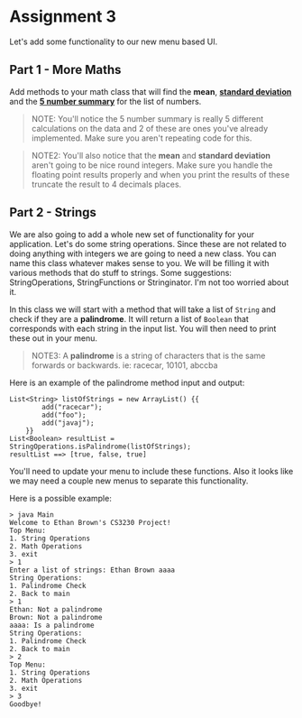 # Assignment 3 #

Let's add some functionality to our new menu based UI. 

## Part 1 - More Maths ##

Add methods to your math class that will find the **mean**, [**standard deviation**](https://www.programiz.com/java-programming/examples/standard-deviation) and the [**5 number summary**](https://www.statisticshowto.com/how-to-find-a-five-number-summary-in-statistics/) for the list of numbers. 

> NOTE: You'll notice the 5 number summary is really 5 different calculations on the data and 2 of these are ones you've already implemented. Make sure you aren't repeating code for this.

> NOTE2: You'll also notice that the **mean** and **standard deviation** aren't going to be nice round integers. Make sure you handle the floating point results properly and when you print the results of these truncate the result to 4 decimals places.

## Part 2 - Strings ##

We are also going to add a whole new set of functionality for your application. Let's do some string operations. Since these are not related to doing anything with integers we are going to need a new class. You can name this class whatever makes sense to you. We will be filling it with various methods that do stuff to strings. Some suggestions: StringOperations, StringFunctions or Stringinator. I'm not too worried about it. 

In this class we will start with a method that will take a list of `String` and check if they are a **palindrome**. It will return a list of `Boolean` that corresponds with each string in the input list. You will then need to print these out in your menu.

> NOTE3: A **palindrome** is a string of characters that is the same forwards or backwards. ie: racecar, 10101, abccba

Here is an example of the palindrome method input and output:
```[java]
List<String> listOfStrings = new ArrayList() {{
        add("racecar");
        add("foo");
        add("javaj");
    }}
List<Boolean> resultList = StringOperations.isPalindrome(listOfStrings);
resultList ==> [true, false, true]
```

You'll need to update your menu to include these functions. Also it looks like we may need a couple new menus to separate this functionality.

Here is a possible example:

```[console]
> java Main
Welcome to Ethan Brown's CS3230 Project!
Top Menu:
1. String Operations
2. Math Operations
3. exit
> 1
Enter a list of strings: Ethan Brown aaaa 
String Operations:
1. Palindrome Check
2. Back to main
> 1
Ethan: Not a palindrome
Brown: Not a palindrome
aaaa: Is a palindrome
String Operations:
1. Palindrome Check
2. Back to main
> 2
Top Menu:
1. String Operations
2. Math Operations
3. exit
> 3
Goodbye!
```

